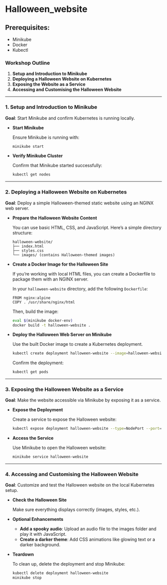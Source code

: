 # Halloween_website

## Prerequisites:
- Minikube
- Docker
- Kubectl

### **Workshop Outline**

1. **Setup and Introduction to Minikube**
2. **Deploying a Halloween Website on Kubernetes**
3. **Exposing the Website as a Service**
4. **Accessing and Customising the Halloween Website**

---

### **1. Setup and Introduction to Minikube**

**Goal**: Start Minikube and confirm Kubernetes is running locally.

- **Start Minikube**
    
    Ensure Minikube is running with:
    
    ```bash
    minikube start
    
    ```
    
- **Verify Minikube Cluster**
    
    Confirm that Minikube started successfully:
    
    ```bash
    kubectl get nodes
    
    ```
    

---

### **2. Deploying a Halloween Website on Kubernetes**

**Goal**: Deploy a simple Halloween-themed static website using an NGINX web server.

- **Prepare the Halloween Website Content**
    
    You can use basic HTML, CSS, and JavaScript. Here’s a simple directory structure:
    
    ```
    halloween-website/
    ├── index.html
    ├── styles.css
    └── images/ (contains Halloween-themed images)
    
    ```
    
- **Create a Docker Image for the Halloween Site**
    
    If you’re working with local HTML files, you can create a Dockerfile to package them with an NGINX server.
    
    In your `halloween-website` directory, add the following `Dockerfile`:
    
    ```
    FROM nginx:alpine
    COPY . /usr/share/nginx/html
    
    ```
    
    Then, build the image:
    
    ```bash
    eval $(minikube docker-env)
    docker build -t halloween-website .
    
    ```
    
- **Deploy the Halloween Web Server on Minikube**
    
    Use the built Docker image to create a Kubernetes deployment.
    
    ```bash
    kubectl create deployment halloween-website --image=halloween-website
    
    ```
    
    Confirm the deployment:
    
    ```bash
    kubectl get pods
    
    ```
    

---

### **3. Exposing the Halloween Website as a Service**

**Goal**: Make the website accessible via Minikube by exposing it as a service.

- **Expose the Deployment**
    
    Create a service to expose the Halloween website:
    
    ```bash
    kubectl expose deployment halloween-website --type=NodePort --port=80
    
    ```
    
- **Access the Service**
    
    Use Minikube to open the Halloween website:
    
    ```bash
    minikube service halloween-website
    
    ```
    

---

### **4. Accessing and Customising the Halloween Website**

**Goal**: Customize and test the Halloween website on the local Kubernetes setup.

- **Check the Halloween Site**
    
    Make sure everything displays correctly (images, styles, etc.).
    
- **Optional Enhancements**
    - **Add a spooky audio**: Upload an audio file to the images folder and play it with JavaScript.
    - **Create a darker theme**: Add CSS animations like glowing text or a darker background.
- **Teardown**
    
    To clean up, delete the deployment and stop Minikube:
    
    ```bash
    kubectl delete deployment halloween-website
    minikube stop
    
    ```
